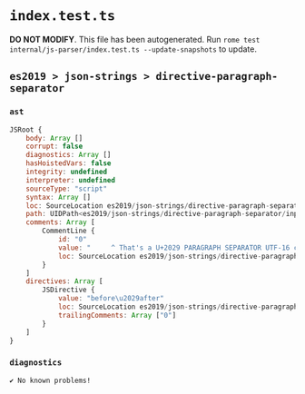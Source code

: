 # `index.test.ts`

**DO NOT MODIFY**. This file has been autogenerated. Run `rome test internal/js-parser/index.test.ts --update-snapshots` to update.

## `es2019 > json-strings > directive-paragraph-separator`

### `ast`

```javascript
JSRoot {
	body: Array []
	corrupt: false
	diagnostics: Array []
	hasHoistedVars: false
	integrity: undefined
	interpreter: undefined
	sourceType: "script"
	syntax: Array []
	loc: SourceLocation es2019/json-strings/directive-paragraph-separator/input.js 1:0-4:0
	path: UIDPath<es2019/json-strings/directive-paragraph-separator/input.js>
	comments: Array [
		CommentLine {
			id: "0"
			value: "     ^ That's a U+2029 PARAGRAPH SEPARATOR UTF-16 char (between 'before' and 'after')"
			loc: SourceLocation es2019/json-strings/directive-paragraph-separator/input.js 3:0-3:87
		}
	]
	directives: Array [
		JSDirective {
			value: "before\u2029after"
			loc: SourceLocation es2019/json-strings/directive-paragraph-separator/input.js 1:0-2:15
			trailingComments: Array ["0"]
		}
	]
}
```

### `diagnostics`

```
✔ No known problems!

```
